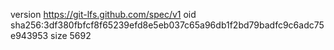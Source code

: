 version https://git-lfs.github.com/spec/v1
oid sha256:3df380fbfcf8f65239efd8e5eb037c65a96db1f2bd79badfc9c6adc75e943953
size 5692

